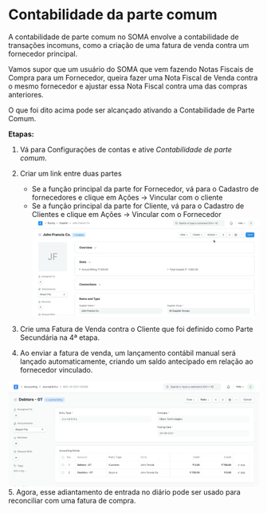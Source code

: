 # Contabilidade da parte comum


A contabilidade de parte comum no SOMA envolve a contabilidade de transações incomuns, como a criação de uma fatura de venda contra um fornecedor principal. 


Vamos supor que um usuário do SOMA que vem fazendo Notas Fiscais de Compra para um Fornecedor, queira fazer uma Nota Fiscal de Venda contra o mesmo fornecedor e ajustar essa Nota Fiscal contra uma das compras anteriores.


O que foi dito acima pode ser alcançado ativando a Contabilidade de Parte Comum.


**Etapas:**


1. Vá para Configurações de contas e ative *Contabilidade de parte comum*.
2. Criar um link entre duas partes


	* Se a função principal da parte for Fornecedor, vá para o Cadastro de fornecedores e clique em Ações -> Vincular com o cliente
	* Se a função principal da parte for Cliente, vá para o Cadastro de Clientes e clique em Ações -> Vincular com o Fornecedor![Party Link](/files/Party_Link.gif)
3. Crie uma Fatura de Venda contra o Cliente que foi definido como Parte Secundária na 4ª etapa.
4. Ao enviar a fatura de venda, um lançamento contábil manual será lançado automaticamente, criando um saldo antecipado em relação ao fornecedor vinculado.


![Journal Entry](/files/Journal-Entry.png)
5. Agora, esse adiantamento de entrada no diário pode ser usado para reconciliar com uma fatura de compra.
